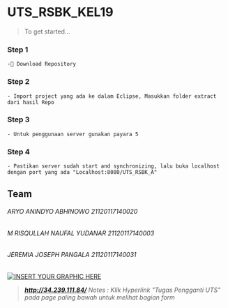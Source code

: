 # UTS_RSBK_KEL19



> To get started...

### Step 1
 
    -👯 Download Repository

### Step 2

    - Import project yang ada ke dalam Eclipse, Masukkan folder extract dari hasil Repo

### Step 3

    - Untuk penggunaan server gunakan payara 5

### Step 4

    - Pastikan server sudah start and synchronizing, lalu buka localhost dengan port yang ada "Localhost:8080/UTS_RSBK_A"
    
 ## Team

###### ARYO ANINDYO ABHINOWO         21120117140020
###### M RISQULLAH NAUFAL YUDANAR    21120117140003
###### JEREMIA JOSEPH PANGALA        21120117140031



[![INSERT YOUR GRAPHIC HERE](http://i.imgur.com/dt8AUb6.png)]()



> ***http://34.239.111.84/***
> *Notes : Klik Hyperlink "Tugas Pengganti UTS" pada page paling bawah untuk melihat bagian form*


